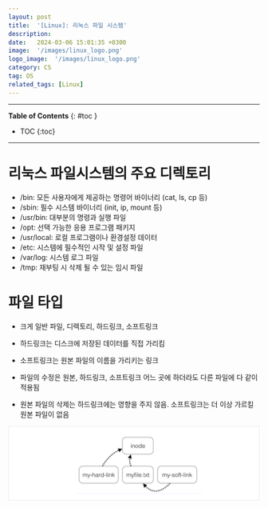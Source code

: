 ```yaml
---
layout: post
title:  '[Linux]: 리눅스 파일 시스템'
description: 
date:   2024-03-06 15:01:35 +0300
image:  '/images/linux_logo.png'
logo_image:  '/images/linux_logo.png'
category: CS
tag: OS
related_tags: [Linux]
---
```


---
**Table of Contents**
{: #toc }
*  TOC
{:toc}
---

# 리눅스 파일시스템의 주요 디렉토리

- /bin: 모든 사용자에게 제공하는 명령어 바이너리 (cat, ls, cp 등)
- /sbin: 필수 시스템 바이너리 (init, ip, mount 등)
- /usr/bin: 대부분의 명령과 실행 파일
- /opt: 선택 가능한 응용 프로그램 패키지
- /usr/local: 로컬 프로그램이나 환경설정 데이터
- /etc: 시스템에 필수적인 시작 및 설정 파일
- /var/log: 시스템 로그 파일
- /tmp: 재부팅 시 삭제 될 수 있는 임시 파일

# 파일 타입

- 크게 일반 파일, 디렉토리, 하드링크, 소프트링크

- 하드링크는 디스크에 저장된 데이터를 직접 가리킴
- 소프트링크는 원본 파일의 이름을 가리키는 링크
- 파일의 수정은 원본, 하드링크, 소프트링크 어느 곳에 하더라도 다른 파일에 다 같이 적용됨
- 원본 파일의 삭제는 하드링크에는 영향을 주지 않음. 소프트링크는 더 이상 가르킬 원본 파일이 없음

![](/images/os_62.png)



